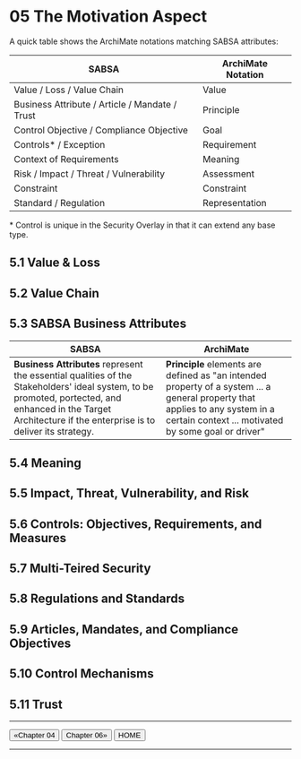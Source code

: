 # 05 The Motivation Aspect

A quick table shows the ArchiMate notations matching SABSA attributes:

| SABSA | ArchiMate Notation|
| --- | --- |
| Value / Loss / Value Chain | Value |
| Business Attribute / Article / Mandate / Trust | Principle |
| Control Objective / Compliance Objective | Goal |
| Controls* / Exception | Requirement |
| Context of Requirements | Meaning |
| Risk / Impact / Threat / Vulnerability | Assessment |
| Constraint | Constraint |
| Standard / Regulation | Representation |

\* Control is unique in the Security Overlay in that it can extend any base type.

## 5.1 Value & Loss

## 5.2 Value Chain

## 5.3 SABSA Business Attributes

| SABSA | ArchiMate |
| --- | --- |
| **Business Attributes** represent the essential qualities of the Stakeholders' ideal system, to be promoted, portected, and enhanced in the Target Architecture if the enterprise is to deliver its strategy. | **Principle** elements are defined as "an intended property of a system ... a general property that applies to any system in a certain context ... motivated by some goal or driver" |

## 5.4 Meaning

## 5.5 Impact, Threat, Vulnerability, and Risk

## 5.6 Controls: Objectives, Requirements, and Measures

## 5.7 Multi-Teired Security

## 5.8 Regulations and Standards

## 5.9 Articles, Mandates, and Compliance Objectives

## 5.10 Control Mechanisms

## 5.11 Trust

---

[<button type="button">«Chapter 04</button>](../04_Align_SABSA_and_ArchiMate_Framework/README.md) [<button type="button">Chapter 06»</button>](../06_Modeling_Contextual_Security_Architecture/README.md) [<button type="button">HOME</button>](../README.md)

---